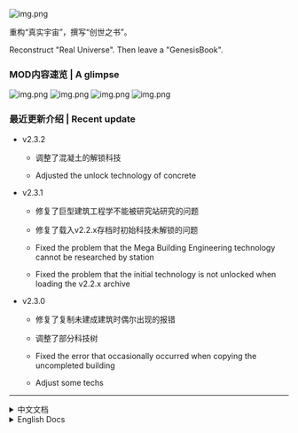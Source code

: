 ![img.png](https://assets.awbugl.top/dsp-genesisbook/profile.png)

重构“真实宇宙”，撰写“创世之书”。

Reconstruct "Real Universe". Then leave a "GenesisBook".

### MOD内容速览 | A glimpse

![img.png](https://assets.awbugl.top/dsp-genesisbook/1.jpg)
![img.png](https://assets.awbugl.top/dsp-genesisbook/5.jpg)
![img.png](https://assets.awbugl.top/dsp-genesisbook/3.jpg)
![img.png](https://assets.awbugl.top/dsp-genesisbook/4.jpg)

### 最近更新介绍 | Recent update

- v2.3.2
    + 调整了混凝土的解锁科技

    + Adjusted the unlock technology of concrete

- v2.3.1
    + 修复了巨型建筑工程学不能被研究站研究的问题
    + 修复了载入v2.2.x存档时初始科技未解锁的问题

    + Fixed the problem that the Mega Building Engineering technology cannot be researched by station
    + Fixed the problem that the initial technology is not unlocked when loading the v2.2.x archive


- v2.3.0
    + 修复了复制未建成建筑时偶尔出现的报错
    + 调整了部分科技树

    + Fixed the error that occasionally occurred when copying the uncompleted building
    + Adjust some techs

----

<details>
  <summary>中文文档</summary>

## 安装方法

### 使用Mod管理器

打开mod管理器（如果你还没安装可以[**点此安装**](https://dsp.thunderstore.io/package/ebkr/r2modman/)），
选择**GenesisBook**，下载即可。

### 手动安装

请加入交流群，群文件有打包好的版本

视频教程（基于打包版，后半部分）：[**点此观看**](https://www.bilibili.com/video/BV13Y411d7ps/)

文字教程：请加入交流群，参考群文件

- 创世之书MOD一号节点 991895539
- 创世之书MOD二号节点 632432246
- 群问题答案：戴森球计划

## 意见和反馈

如果您对本Mod有宝贵的意见或建议，
请加QQ群（如上）向管理员反馈，
或者在 [github](https://github.com/Awbugl/ProjectGenesis) 发 issue。

我们欢迎任何想为本Mod优化模型、贴图、数值平衡、翻译等的朋友，欢迎加群交流。

## 介绍

> 如果你玩过 Minecraft 的 GregTech mod, 可能会看到一些熟悉的东西.

### 修改

- 科技树重做：
    + 对原版科技树进行了大量修改，添加了大量新科技。
    + 化学能源线
    + 丰富的化工线
    + 核子能源线
    + 石油精炼线
    + 矿物处理线
    + 信息科技线
    + 终极目标线 (*非必须)


- 配方类型细化：
    + 添加 电路蚀刻、高精度加工、矿物处理、精密组装、高分子化工 等配方类型以及对应的机器。


- 物品与配方修改：
    + 对原版物品进行了大量修改，添加了大量新物品及对应配方。
    + 钨 —— 高级机器的原料
    + 齿轮、线圈升级 —— 各类物品
    + 基础机械组件、先进机械组件、尖端机械组件 —— 各类建筑
    + 电路基板、硅晶圆、IC晶片 —— 处理器
    + 聚乙烯、环氧树脂、聚苯并咪唑 —— 化工产物
    + 煤焦油、柴油、偏二甲肼 —— 石化能源


- 机器修改：
    + 大部分机器的制造速度修改为2x。
    + 巨型建筑 —— 使用行星运输站模型, 使用传送带运输物料, 以及40x的生产效率

## 致谢

- 特别感谢ckcz对本项目做出的贡献以及1.0版本的开发支持.
- 特别感谢Awbugl为项目优化和重构做出的工作以及2.0版本的开发支持.
- 特别感谢kremnev8在开发过程中提供的帮助.
- 特别感谢所有为本项目做出贡献和提出建议的人.

## 完整更新日志

<details>
  <summary>展开查看</summary>

- v2.3.2
    + 调整了混凝土的解锁科技


- v2.3.1
    + 修复了巨型建筑工程学不能被研究站研究的问题
    + 修复了载入v2.2.x存档时初始科技未解锁的问题


- v2.3.0
    + 修复了复制未建成建筑时偶尔出现的报错
    + 调整了部分科技树


- v2.2.9
    + 下调了量子芯片的科技需求
    + 调整了蓄电器和能量枢纽的输出功率与蓄电量
    + 调整了大多数星球的硅矿数量（仅在新存档生效）
    + 提高了母星的可燃冰矿物数量（仅在新存档生效）
    + 修复了蓝图中巨型建筑的增产剂效果无法正确复制的问题
    + 修复了选择传送带时显示高亮颜色不正确的问题


- v2.2.8
    + 修改了部分配方的时间和产出(总产出不变)


- v2.2.7
    + 修复巨型建筑输出原料的传送带速度达不到上限的问题
    + 修复巨型建筑输出的原料增产点数异常的问题


- v2.2.6
    + 修复巨型建筑在停止工作时接受的产物消失的Bug
    + 修改巨型建筑的原料传送带优先级为优先输出
    + 允许巨型建筑在停止工作时接受/输出物品


- v2.2.5
    + 修复巨型建筑输出的原料增产点数消失的Bug


- v2.2.4
    + 调整了巨型抽水站的耗电与制作类型
    + 调整了氧的热值为900KJ
    + 允许巨型建筑输出原料


- v2.2.3
    + 添加巨型抽水站
    + 调整部分建筑的手动制造权限
    + 修复了一部分翻译错误


- v2.2.2
    + 修复了巨型建筑与联机MOD的兼容问题
    + 修改了部分与实际不匹配的物品介绍、科技描述
    + 调整了部分科技的需求


- v2.2.1
    + 修复了图标选择界面不显示详细信息的Bug
    + 修改了部分与实际不匹配的物品介绍、科技描述


- v2.2.0
    + `矿物处理厂`的原料需求调整为4`先进机械组件`，6`钛合金`
    + 添加配方：`石矿精炼`、`煤矿精炼`


- v2.1.9
    + 适配新版本
    + 调整巨型建筑的堆叠限制为30
    + 通量矩阵、空间矩阵和宇宙矩阵粗坯的配方不再可增产


- v2.1.8
    + 修复了配送运输机相关科技未及时更新的问题
    + 添加新巨型建筑：巨型粒子对撞机


- v2.1.7
    + 修复了有物质分解设施的存档读取时崩溃的问题（特别感谢ckcz提供的帮助）
    + 取消了物质分解设施返回沙土时的显示提示（防止刷屏）


- v2.1.6
    + 修复了有物质分解设施的存档不能正常读取的问题
    + 修改了物质分解设施返回沙土的频率
    + 修改了煤焦油在储液罐内的渲染颜色


- v2.1.5
    + 修复了巨型建筑不能正确粘贴配方的问题
    + 修复了巨型建筑的蓝图不能复制配方的问题
    + 修复了在不同星球上的巨型建筑传送带互相干扰的问题（可能需要重新配置巨型建筑传送带后手动存档）
    + 修改了模组保存时的数据格式（可能需要删除原有的.moddsv存档文件）


- v2.1.4
    + 修复了储液罐液体颜色渲染不正确的问题（特别感谢kremnev8提供的帮助）
    + 修复了传送带颜色不正确的问题（特别感谢kremnev8提供的帮助）
    + 修改了物品在传送带上的显示效果
    + 稳定矩阵和虚空矩阵更名为通量矩阵和空间矩阵


- v2.1.3
    + 修复了有机晶体不会出现在物品选择器的问题
    + 为稳定矩阵和虚空矩阵添加发光效果


- v2.1.2
    + 为母星添加了少量可燃冰矿（仅影响新存档）
    + 配方调整：
        + 微型粒子对撞机的原料需求调整为10先进机械组件，20钛合金，20超级磁场环，5量子芯片, 时间调整为10s
        + 卡西米尔晶体的原料需求减半并减少了石墨烯的需求
        + 粒子宽带配方的原料需求减半
        + 位面过滤器配方的卡西米尔晶体需求量由2个调整为1个
        + 奇异物质的配方类型由对撞机调整为制造台
        + 奇异物质的原料需求由2卡西米尔晶体、4重氢调整为1卡西米尔晶体、8重氢
        + 奇异物质（高效）的原料需求由1卡西米尔晶体、1超级磁场环调整为1金刚石、4重氢
        + 石油裂化产物调整为3乙烯、2氯苯、1甘油


- v2.1.1
    + 修复部分文本错误且翻译缺失的问题
    + 调整了大部分星球的硅石矿含量（仅影响新存档）


- v2.1.0
    + 修复物流运输界面部分建筑、物品位置冲突的问题
    + 添加新配方：氯苯水解：氯苯 + 水 -> 苯酚 + 氢氯酸
    + 调整配方：石油裂化现在产出**1**氯苯(而不是**3**)
    + 调整配方：有机液体离心现在产出1**硫酸**(而不是**硝酸**)
    + 特性：戈壁星球添加硝酸海洋；海洋丛林海洋修改为盐水海洋

</details>
</details>

<details>
  <summary>English Docs</summary>

## Installation

### With Mod Manager

Simply open the mod manager (if you don't have it install it [here](https://dsp.thunderstore.io/package/ebkr/r2modman/))
, select **GenesisBook**, then **Download**.

If prompted to download with dependencies, select `Yes`.

Then just click **Start modded**, and the game will run with the mod installed.

### Install manually

Install BepInEx from [here](https://dsp.thunderstore.io/package/xiaoye97/BepInEx/)<br/>
Install LDBTool from [here](https://dsp.thunderstore.io/package/xiaoye97/LDBTool/)<br/>
Install DSPModSave from [here](https://dsp.thunderstore.io/package/CommonAPI/DSPModSave/)<br/>
Install CommonAPI from [here](https://dsp.thunderstore.io/package/CommonAPI/CommonAPI/)<br/>
Install NebulaMultiplayerModApi from [here](https://dsp.thunderstore.io/package/nebula/NebulaMultiplayerModApi/)<br/>

Then download the mod manully and unzip into `BepInEx/plugins/` (including the `GenesisBook.dll`, `Newtonsoft.Json.dll`
and `texpack` file).

If you can see the new **GenesisBook** logo, then the mod is installed successfully.

## Feedback and suggestions

If you have any feedback or suggestions, please open a issue via [github](https://github.com/Awbugl/ProjectGenesis), or
contact me in Discord `HiddenCirno#4535`.

We welcome any friends who want to optimize the model, mapping, numerical balance, translation, etc. for this Mod, feel
free to communicate with us.

## Intro

> If you've played Minecraft's GregTech mod, you may have seen something familiar.

### Modified

- Technology tree rework.
    + Extensive changes to the original tech tree, adding a large number of new technologies.
    + Chemical energy line
    + Rich chemical line
    + Nuclear energy line
    + Oil refining line
    + Mineral processing line
    + Information Technology Line
    + Ultimate Goal Line (*Not required)


- Recipe type refinement.
    + Add recipe types such as Circuit Etching, High Precision Processing, Mineral Processing, Precision Assembly,
      Polymer Chemical, etc. and corresponding machines.


- Item and recipe modifications.
    + Extensive modifications to the original items, adding a large number of new items and corresponding recipes.
    + Tungsten - raw material for advanced machines
    + Gear and coil upgrades - various items
    + Basic mechanical components, advanced mechanical components, cutting-edge mechanical components -- various types
      of buildings
    + Circuit substrates, silicon wafers, IC wafers -- processors
    + Polyethylene, epoxy resins, polybenzimidazole - chemical products
    + Coal tar, diesel fuel, methyldimethylhydrazine -- petrochemical energy


- Machine modifications.
    + Manufacturing speed modified to 2x for most machines.
    + Giant buildings -- use planetary transport station model, use conveyor belts to transport materials, and 40x
      productivity

## Credits

- Special thanks to ckcz for his contribution to this project and development support for version 1.0. Without him this
  mod will not be released.
- Special thanks to Awbugl for his work on the optimization and reconstruction of the project and development support
  for version 2.0.
- Special thanks to kremnev8 for his help during the development process. He developed tools such as CommonAPI and
  LDBTool which are very important.
- Special thanks to all those who contributed to this project or made suggestions.

## All Update Log

<details>
  <summary>Details</summary>

- v2.3.2
    + Adjusted the unlock technology of concrete


- v2.3.1
    + Fixed the problem that the Mega Building Engineering technology cannot be researched by station
    + Fixed the problem that the initial technology is not unlocked when loading the v2.2.x archive


- v2.3.0
    + Fixed the error that occasionally occurred when copying the uncompleted building
    + Adjust some techs

- v2.2.9
    + Adjusted the technology requirements of quantum chips
    + Adjusted the output power and storage capacity of capacitors and energy hubs
    + Adjusted the amount of silicon ore on most planets (only affects new game)
    + Increase the amount of NGH ore on the birth planet (only affects new game)
    + Fixed the problem that the production multiplier effect of the giant building in the blueprint could not be copied
      correctly
    + Fixed the problem that the highlight color was displayed incorrectly when selecting the conveyor belt


- v2.2.8
    + Changed the time and output of some recipes (No change in total output)


- v2.2.7
    + Fix the problem that the belt out from Mega Buildings cannot reach the speed limit
    + Fix the problem that the production point of raw materials output from Mega Buildings is abnormal


- v2.2.6
    + Fix the bug causes the items received disappears when Mega Buildings stops working
    + Modify the Mega Building's material conveyor belt priority to output first
    + Allow Mega Buildings to receive / output items when they stop working


- v2.2.5
    + Fix a bug that causes the Mega Buildings raw material output point disappear


- v2.2.4
    + Adjust the power consumption and production type of the Mega Pump
    + Adjust the heat value of oxygen to 900KJ
    + Allow Mega Buildings to output raw materials


- v2.2.3
    + Add Mega Pump
    + Adjust some buildings to allow product manually
    + Fix some translation errors


- v2.2.2
    + Fixed the compatibility issues of the giant building with the online mod.
    + Modified some item descriptions and technology descriptions that do not match the actual ones
    + Adjusted the requirements of some technologies


- v2.2.1
    + Fixed the bug that the icon selection interface does not show detailed information
    + Modified some item descriptions and technology descriptions that do not match the actual ones


- v2.2.0
    + Mineral processor raw material requirements adjusted to 4 advanced mechanical components, 6 titanium alloys
    + New recipe: `Stone refining` and `Coal refining`


- v2.1.9
    + Updated to the new version of DSP
    + Adjusted stack size for Mega Buildings to 30
    + Flux Matrix, Space Matrix and Universe matrix roughcast recipes are no longer allowed to be affected by Extra
      Products effect


- v2.1.8
    + Fixed the issue that the technology related to delivery transporters was not updated in time
    + Add Mega Building: Mega Particle Collider

- v2.1.7
    + Fixed the problem that archives with Recycling Factory could not be read properly (special thanks to ckcz for the
      help)
    + Cancel the display prompt when the Recycling Factory returns to the sand (to prevent screen flashing)


- v2.1.6
    + Fixed the problem that archives with Recycling Factory could not be read properly
    + Modified the frequency of returning sand from working Recycling Factory
    + Modified the rendering color of coal tar in the tank


- v2.1.5
    + Fixed the problem that the recipes of Mega Buildings cannot be pasted correctly
    + Fixed the problem that the blueprints of Mega Buildings could not copy the recipes
    + Fixed the problem that the conveyor belts connect to Mega Buildings on different planets interfere with each
      other (may need to rebuild the conveyor belts and save game manually)
    + Modified the data format when saving game (may need to delete the original .moddsv file)


- v2.1.4
    + Fixed incorrect rendering of reservoir liquid colors (special thanks to kremnev8 for the help)
    + Fixed incorrect color of conveyor belt (special thanks to kremnev8 for the help)
    + Modified the display of items on the conveyor belt
    + Stable Matrix and Void Matrix renamed to Flux Matrix and Space Matrix


- v2.1.3
    + Fixed issue where organic crystals would not appear in the item selector
    + Added glow effects to stable matrix and void matrix


- v2.1.2
    + Added a small amount of NGH ore to the birth planet (only affects new game)
    + Recipe adjustment:
        + Miniature Particle Collider raw material requirements adjusted to 10 advanced mechanical components, 20
          titanium alloys, 20 super-magnetic rings, 5 quantum chips, time adjusted to 10s
        + Halved raw material requirements for Casimir crystals and reduced graphene requirements
        + Halved raw material requirements for Particle Broadband recipe
        + The requirement for Casimir crystals in the Plane Filter recipe has been adjusted from 2 to 1.
        + Recipe type of Strange Matter adjusted from Collider to Fabrication Table
        + Adjusted raw material requirement for Strange Matter from 2 Casimir crystals and 4 Deuterium to 1 Casimir
          crystal and 8 Deuterium
        + Raw material requirement for Strange Matter (advanced) adjusted from 1 Casimir crystal and 1 Super Magnetic
          Ring to 1 Diamond and 4 Deuterium
        + Oil Cracking products adjusted to 3 ethylene, 2 chlorobenzene, 1 glycerin


- v2.1.1
    + Fix the problem that some texts are wrong and translations are missing
    + Adjusted silica ore content of most planets (only affects new game)


- v2.1.0
    + Fixed the problem of conflicting locations of some buildings and items in the Station UI
    + Added new recipe: chlorobenzene hydrolysis: chlorobenzene + water -> phenol + hydrochloric acid
    + Adjusted recipe: oil cracking now produces **1** chlorobenzene (instead of **3**)
    + Adjusted recipe: organic liquid centrifugation now yields 1 **sulfuric acid** (instead of **nitric acid**)
    + Characteristics: Gobi planet added nitric acid ocean; Ocean Jungle modified to salt water ocean

</details>

</details>
